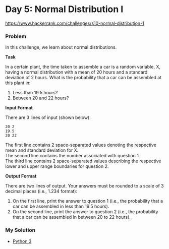 # Day 5: Normal Distribution I

https://www.hackerrank.com/challenges/s10-normal-distribution-1

### Problem

In this challenge, we learn about normal distributions.

**Task**

In a certain plant, the time taken to assemble a car is a random variable, X, having a normal distribution with a mean of 20 hours and a standard deviation of 2 hours. 
What is the probability that a car can be assembled at this plant in:

1. Less than 19.5 hours?
2. Between 20 and 22 hours?

**Input Format**

There are 3 lines of input (shown below):

```
20 2
19.5
20 22
```

The first line contains 2 space-separated values denoting the respective mean and standard deviation for X.  
The second line contains the number associated with question 1.   
The third line contains 2 space-separated values describing the respective lower and upper range boundaries for question 2.

**Output Format**

There are two lines of output. Your answers must be rounded to a scale of 3 decimal places (i.e., 1.234 format):  

1. On the first line, print the answer to question 1 (i.e., the probability that a car can be assembled in less than 19.5 hours).   
2. On the second line, print the answer to question 2 (i.e., the probability that a car can be assembled in between 20 to 22 hours).  

### My Solution

- [Python 3](python3.py)
